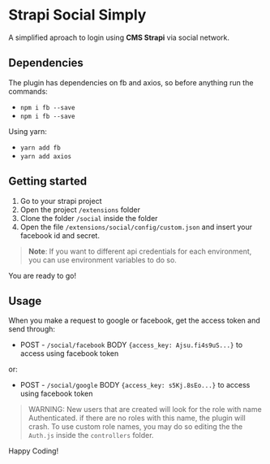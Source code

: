 # Strapi Social Simply

A simplified aproach to login using **CMS Strapi** via social network.

## Dependencies

The plugin has dependencies on fb and axios, so before anything run the commands:
 - `npm i fb --save`
 - `npm i fb --save`

Using yarn:

 - `yarn add fb`
 - `yarn add axios`
 
## Getting started

 1. Go to your strapi project
 2. Open the project `/extensions` folder
 3. Clone the folder `/social` inside the folder
4. Open the file `/extensions/social/config/custom.json` and insert your facebook id and secret.
> **Note**: If you want to different api credentials for each environment, you can use environment variables to do so.

You are ready to go!

## Usage
When you make a request to google or facebook, get the access token and send through:

 - POST - `/social/facebook` BODY `{access_key: Ajsu.fi4s9uS...}`
to access using facebook token

or:

 - POST - `/social/google` BODY `{access_key: s5Kj.8sEo...}`
to access using facebook token

> WARNING: New users that are created will look for the role with name Authenticated. if there are no roles with this name, the plugin will crash. To use custom role names, you may do so editing the the `Auth.js` inside the `controllers` folder.

Happy Coding!
